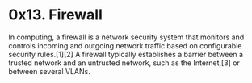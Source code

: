 # 0x13. Firewall

In computing, a firewall is a network security system that monitors and controls incoming and outgoing network traffic based on configurable security rules.[1][2] A firewall typically establishes a barrier between a trusted network and an untrusted network, such as the Internet,[3] or between several VLANs.

